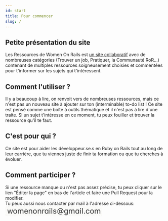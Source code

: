 ```yaml
---
id: start
title: Pour commencer
slug: / 
---
```


## Petite présentation du site
Les Ressources de Women On Rails est [un site collaboratif](https://github.com/women-on-rails/ressources) avec de nombreuses catégories (Trouver un job, Pratiquer, la Communauté RoR...) contenant de multiples ressources soigneusement choisies et commentées pour t'informer sur les sujets qui t'intéressent.<br/>

## Comment l'utiliser ?
Il y a beaucoup à lire, on renvoit vers de nombreuses ressources, mais ce n'est pas un nouveau site à ajouter sur ton (interminable) to-do list !
Ce site est pensé comme une boîte à outils thématique et il n'est pas à lire d'une traite.  Si un sujet t'intéresse en ce moment, tu peux fouiller et trouver la ressource qu'il te faut.

## C'est pour qui ?
Ce site est pour aider les développeur.se.s en Ruby on Rails tout au long de leur carrière, que tu viennes juste de finir ta formation ou que tu cherches à évoluer.

## Comment participer ?
Si une ressource manque ou n'est pas assez précise, tu peux cliquer sur le lien "Éditer la page" en bas de l'article et faire une Pull Request pour la modifier.<br/>
Tu peux aussi nous contacter par mail à l'adresse ci-dessous:<br/>
![](../static/img/email.png)

